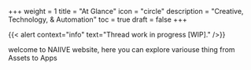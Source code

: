 +++
weight = 1
title = "At Glance"
icon = "circle"
description = "Creative, Technology, & Automation"
toc = true
draft = false
+++

{{< alert context="info" text="Thread work in progress [WIP]." />}}

welcome to NAIIVE website, here you can explore variouse thing from Assets to Apps
